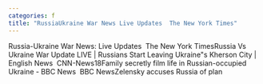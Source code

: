 ```yaml
---
categories: f
title: "RussiaUkraine War News Live Updates  The New York Times"
---
```

Russia-Ukraine War News: Live Updates&nbsp;&nbsp;The New York TimesRussia Vs Ukraine War Update LIVE | Russians Start Leaving Ukraine"s Kherson City | English News&nbsp;&nbsp;CNN-News18Family secretly film life in Russian-occupied Ukraine - BBC News&nbsp;&nbsp;BBC NewsZelensky accuses Russia of plan